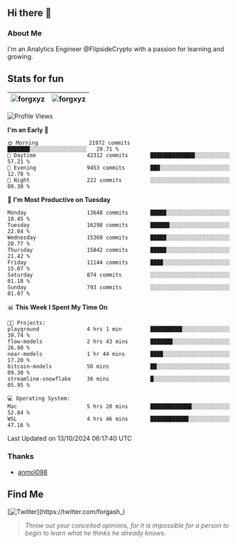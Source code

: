 ## Hi there 👋

### About Me

I'm an Analytics Engineer @FlipsideCrypto with a passion for learning and growing.
  
## Stats for fun

| <img align="center" src="https://github-readme-streak-stats.herokuapp.com/?user=forgxyz&theme=tokyonight" alt="forgxyz" /> | <img align="center" src="https://github-readme-stats.vercel.app/api?username=forgxyz&theme=tokyonight&show_icons=true" alt="forgxyz" /> |
| ------------- |------------- |


<!--START_SECTION:waka-->
![Profile Views](http://img.shields.io/badge/Profile%20Views-0-blue)

**I'm an Early 🐤** 

```text
🌞 Morning                21972 commits       ███████░░░░░░░░░░░░░░░░░░   29.71 % 
🌆 Daytime                42312 commits       ██████████████░░░░░░░░░░░   57.21 % 
🌃 Evening                9453 commits        ███░░░░░░░░░░░░░░░░░░░░░░   12.78 % 
🌙 Night                  222 commits         ░░░░░░░░░░░░░░░░░░░░░░░░░   00.30 % 
```
📅 **I'm Most Productive on Tuesday** 

```text
Monday                   13648 commits       █████░░░░░░░░░░░░░░░░░░░░   18.45 % 
Tuesday                  16298 commits       ██████░░░░░░░░░░░░░░░░░░░   22.04 % 
Wednesday                15360 commits       █████░░░░░░░░░░░░░░░░░░░░   20.77 % 
Thursday                 15842 commits       █████░░░░░░░░░░░░░░░░░░░░   21.42 % 
Friday                   11144 commits       ████░░░░░░░░░░░░░░░░░░░░░   15.07 % 
Saturday                 874 commits         ░░░░░░░░░░░░░░░░░░░░░░░░░   01.18 % 
Sunday                   793 commits         ░░░░░░░░░░░░░░░░░░░░░░░░░   01.07 % 
```


📊 **This Week I Spent My Time On** 

```text
🐱‍💻 Projects: 
playground               4 hrs 1 min         ██████████░░░░░░░░░░░░░░░   39.74 % 
flow-models              2 hrs 43 mins       ███████░░░░░░░░░░░░░░░░░░   26.90 % 
near-models              1 hr 44 mins        ████░░░░░░░░░░░░░░░░░░░░░   17.20 % 
bitcoin-models           56 mins             ██░░░░░░░░░░░░░░░░░░░░░░░   09.30 % 
streamline-snowflake     36 mins             █░░░░░░░░░░░░░░░░░░░░░░░░   05.95 % 

💻 Operating System: 
Mac                      5 hrs 20 mins       █████████████░░░░░░░░░░░░   52.84 % 
WSL                      4 hrs 46 mins       ████████████░░░░░░░░░░░░░   47.16 % 
```


 Last Updated on 13/10/2024 06:17:40 UTC
<!--END_SECTION:waka-->

### Thanks
 - [anmol098](https://github.com/anmol098/waka-readme-stats/)
  
## Find Me
[![Twitter](https://img.shields.io/twitter/url/https/twitter.com/forgash_.svg?style=social&label=Follow%20%40forgash_)](https://twitter.com/forgash_)


> *Throw out your conceited opinions, for it is impossible for a person to begin to learn what he thinks he already knows.* 
